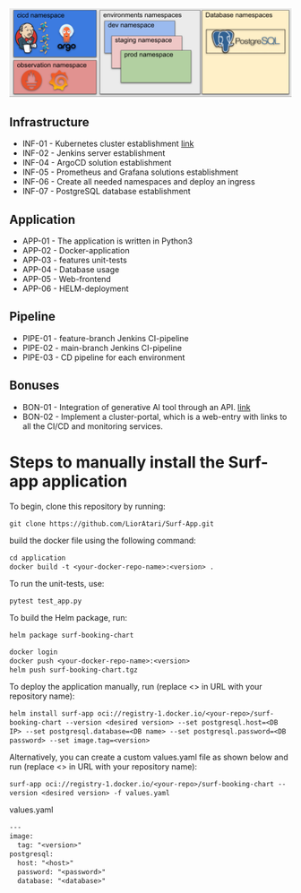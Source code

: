 <img src="https://github.com/LiorAtari/Surf-App/blob/main/project_diagram.png?raw=true">

## Infrastructure 

- INF-01 - Kubernetes cluster establishment [link](https://github.com/LiorAtari/Surf-App/tree/main/infrastructure/Kubernetes)
- INF-02 - Jenkins server establishment
- INF-04 - ArgoCD solution establishment
- INF-05 - Prometheus and Grafana solutions establishment
- INF-06 - Create all needed namespaces and deploy an ingress
- INF-07 - PostgreSQL database establishment

## Application 

- APP-01 - The application is written in Python3
- APP-02 - Docker-application
- APP-03 - features unit-tests
- APP-04 - Database usage
- APP-05 - Web-frontend
- APP-06 - HELM-deployment

## Pipeline 

- PIPE-01 - feature-branch Jenkins CI-pipeline
- PIPE-02 - main-branch Jenkins CI-pipeline
- PIPE-03 - CD pipeline for each environment

## Bonuses

- BON-01 - Integration of  generative AI tool through an API. [link](https://github.com/LiorAtari/Surf-App/blob/main/AI_API.md)
- BON-02 - Implement a cluster-portal, which is a web-entry with links to all the CI/CD and monitoring services. 


# Steps to manually install the Surf-app application

To begin, clone this repository by running:
```
git clone https://github.com/LiorAtari/Surf-App.git
```

build the docker file using the following command:
```
cd application
docker build -t <your-docker-repo-name>:<version> .
```

To run the unit-tests, use:
```
pytest test_app.py
```

To build the Helm package, run:
```
helm package surf-booking-chart
```

```
docker login
docker push <your-docker-repo-name>:<version>
helm push surf-booking-chart.tgz
```
To deploy the application manually, run (replace <> in URL with your repository name):
```
helm install surf-app oci://registry-1.docker.io/<your-repo>/surf-booking-chart --version <desired version> --set postgresql.host=<DB IP> --set postgresql.database=<DB name> --set postgresql.password=<DB password> --set image.tag=<version>
```
Alternatively, you can create a custom values.yaml file as shown below and run (replace <> in URL with your repository name):  
```
surf-app oci://registry-1.docker.io/<your-repo>/surf-booking-chart --version <desired version> -f values.yaml
```
values.yaml
```
---
image:
  tag: "<version>"
postgresql:
  host: "<host>"
  password: "<password>"
  database: "<database>"
```

